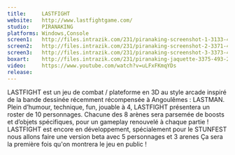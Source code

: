 ```yaml
---
title:     LASTFIGHT
website:   http://www.lastfightgame.com/
studio:    PIRANAKING
platforms: Windows,Console
screen1:   http://files.intrazik.com/231/piranaking-screenshot-1-3133-493-20150420-160302.png
screen2:   http://files.intrazik.com/231/piranaking-screenshot-2-3371-493-20150420-160303.png
screen3:   http://files.intrazik.com/231/piranaking-screenshot-3-3373-493-20150420-160304.png
boxart:    http://files.intrazik.com/231/piranaking-jaquette-3375-493-20150420-160305.png
video:     https://www.youtube.com/watch?v=uLFxFKmqYDs
release:   
---
```


LASTFIGHT est un jeu de combat / plateforme en 3D au style arcade inspiré de la bande dessinée récemment récompensée à Angoulêmes : LASTMAN. Plein d’humour, technique, fun, jouable à 4, LASTFIGHT présentera un roster de 10 personnages. Chacune des 8 arènes sera parsemée de boosts et d’objets spécifiques, pour un gameplay renouvelé à chaque partie ! LASTFIGHT est encore en développement, spécialement pour le STUNFEST nous allons faire une version beta avec 5 personnages et 3 arenes Ça sera la première fois qu'on montrera le jeu en public !